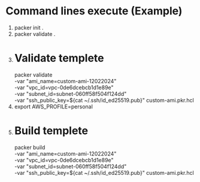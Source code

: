# Command lines execute (Example)
1) packer init .
2) packer validate .
3) # Validate templete
    packer validate \
    -var "ami_name=custom-ami-12022024" \
    -var "vpc_id=vpc-0de6dcebcb1d1e89e" \
    -var "subnet_id=subnet-060ff58f504f124dd" \
    -var "ssh_public_key=${cat ~/.ssh/id_ed25519.pub}" custom-ami.pkr.hcl
4) export AWS_PROFILE=personal
5) # Build templete
    packer build \
    -var "ami_name=custom-ami-12022024" \
    -var "vpc_id=vpc-0de6dcebcb1d1e89e" \
    -var "subnet_id=subnet-060ff58f504f124dd" \
    -var "ssh_public_key=${cat ~/.ssh/id_ed25519.pub}" custom-ami.pkr.hcl